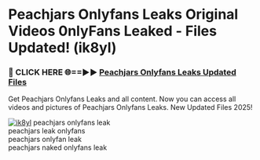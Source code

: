# Peachjars Onlyfans Leaks Original Videos 0nlyFans Leaked - Files Updated! (ik8yl)

<h3>🔴 CLICK HERE 🌐==►► <a href="https://tinyurl.com/x26r9saj" rel="nofollow">Peachjars Onlyfans Leaks Updated Files</a></h3>

Get Peachjars Onlyfans Leaks and all content. Now you can access all videos and pictures of Peachjars Onlyfans Leaks. New Updated Files 2025!

[![ik8yl](https://i.imgur.com/LkgZPqh.gif)](https://tinyurl.com/x26r9saj)
peachjars onlyfans leak<br>
peachjars leak onlyfans<br>
peachjars onlyfan leak<br>
peachjars naked onlyfans leak